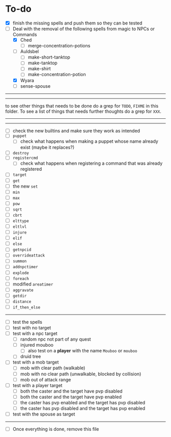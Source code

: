 # To-do
- [X] finish the missing spells and push them so they can be tested
- [ ] Deal with the removal of the following spells from magic to NPCs or Commands
   - [X] Ched
      - [ ] merge-concentration-potions
   - [ ] Auldsbel
      - [ ] make-short-tanktop
      - [ ] make-tanktop
      - [ ] make-shirt
      - [ ] make-concentration-potion
   - [X] Wyara
   - [ ] sense-spouse

---
---
to see other things that needs to be done do a grep for `TODO`, `FIXME` in this folder.
To see a list of things that needs further thoughts do a grep for `XXX`.

---
---
- [ ] check the new builtins and make sure they work as intended
 - [ ] `puppet`
    - [ ] check what happens when making a puppet whose name already exist (maybe it replaces?)
 - [ ] `destroy`
 - [ ] `registercmd`
    - [ ] check what happens when registering a command that was already registered
 - [ ] `target`
 - [ ] `get`
 - [ ] the new `set`
 - [ ] `min`
 - [ ] `max`
 - [ ] `pow`
 - [ ] `sqrt`
 - [ ] `cbrt`
 - [ ] `elttype`
 - [ ] `eltlvl`
 - [ ] `injure`
 - [ ] `elif`
 - [ ] `else`
 - [ ] `getnpcid`
 - [ ] `overrideattack`
 - [ ] `summon`
 - [ ] `addnpctimer`
 - [ ] `explode`
 - [ ] `foreach`
 - [ ] modified `areatimer`
 - [ ] `aggravate`
 - [ ] `getdir`
 - [ ] `distance`
 - [ ] `if_then_else`

---
- [ ] test the spells
 - [ ] test with no target
 - [ ] test with a npc target
    - [ ] random npc not part of any quest
    - [ ] injured mouboo
       - [ ] also test on a **player** with the name `Mouboo` or `mouboo`
    - [ ] druid tree
 - [ ] test with a mob target
    - [ ] mob with clear path (walkable)
    - [ ] mob with no clear path (unwalkable, blocked by collision)
    - [ ] mob out of attack range
 - [ ] test with a player target
    - [ ] both the caster and the target have pvp disabled
    - [ ] both the caster and the target have pvp enabled
    - [ ] the caster has pvp enabled and the target has pvp disabled
    - [ ] the caster has pvp disabled and the target has pvp enabled
 - [ ] test with the spouse as target

---
- [ ] Once everything is done, remove this file
